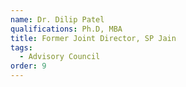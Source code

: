 ```yaml
---
name: Dr. Dilip Patel
qualifications: Ph.D, MBA
title: Former Joint Director, SP Jain
tags:
  - Advisory Council
order: 9
---
```

